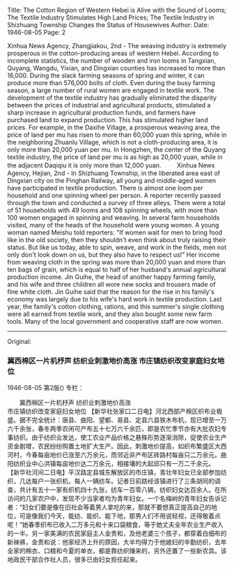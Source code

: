 Title: The Cotton Region of Western Hebei is Alive with the Sound of Looms; The Textile Industry Stimulates High Land Prices; The Textile Industry in Shizhuang Township Changes the Status of Housewives
Author:
Date: 1946-08-05
Page: 2

Xinhua News Agency, Zhangjiakou, 2nd - The weaving industry is extremely prosperous in the cotton-producing areas of western Hebei. According to incomplete statistics, the number of wooden and iron looms in Tangxian, Quyang, Wangdu, Yixian, and Dingxian counties has increased to more than 16,000. During the slack farming seasons of spring and winter, it can produce more than 576,000 bolts of cloth. Even during the busy farming season, a large number of rural women are engaged in textile work. The development of the textile industry has gradually eliminated the disparity between the prices of industrial and agricultural products, stimulated a sharp increase in agricultural production funds, and farmers have purchased land to expand production. This has stimulated higher land prices. For example, in the Daxihe Village, a prosperous weaving area, the price of land per mu has risen to more than 60,000 yuan this spring, while in the neighboring Zhuanlu Village, which is not a cloth-producing area, it is only more than 20,000 yuan per mu. In Hongzhen, the center of the Quyang textile industry, the price of land per mu is as high as 20,000 yuan, while in the adjacent Daqiqiu it is only more than 12,000 yuan.
　　
Xinhua News Agency, Hejian, 2nd - In Shizhuang Township, in the liberated area east of Dingxian city on the Pinghan Railway, all young and middle-aged women have participated in textile production. There is almost one loom per household and one spinning wheel per person. A reporter recently passed through the town and conducted a survey of three alleys. There were a total of 51 households with 49 looms and 108 spinning wheels, with more than 100 women engaged in spinning and weaving. In several farm households visited, many of the heads of the household were young women. A young woman named Meishu told reporters: "If women wait for men to bring food like in the old society, then they shouldn't even think about truly raising their status. But like us today, able to spin, weave, and work in the fields, men not only don't look down on us, but they also have to respect us!" Her income from weaving cloth in the spring was more than 20,000 yuan and more than ten bags of grain, which is equal to half of her husband's annual agricultural production income. Jin Guihe, the head of another happy farming family, and his wife and three children all wore new socks and trousers made of fine white cloth. Jin Guihe said that the reason for the rise in his family's economy was largely due to his wife's hard work in textile production. Last year, the family's cotton clothing, rations, and this summer's single clothing were all earned from textile work, and they also bought some new farm tools. Many of the local government and cooperative staff are now women.



<hr /> 

Original: 


### 冀西棉区一片机杼声  纺织业刺激地价高涨  市庄镇纺织改变家庭妇女地位

1946-08-05
第2版()
专栏：

　　冀西棉区一片机杼声
    纺织业刺激地价高涨         
    市庄镇纺织改变家庭妇女地位
    【新华社张家口二日电】河北西部产棉区织布业极盛。据不完全统计：唐县、曲阳、望都、易县、定县六县铁木布机，现已增至一万六千余张，春冬两季农闲可产布五十七万六千余匹，即是农忙季节亦有大批农妇专事纺织。由于纺织业发达，使工农业产品价格之悬殊形势逐渐消除，促使农业生产资金剧增，农民纷纷购置土地扩大生产。因此，刺激地价提高，如织布繁盛区大西河村，今春每亩地价已涨至六万余元，而邻近非产布区砖路村每亩只二万余元。曲阳纺织业中心洪镇每亩地价达二万余元，相接壤的大起邱只有一万二千余元。
    【新华社河间二日电】平汉路定县城东解放区的市庄镇，青壮年妇女已全部参加纺织，几达每户一张织机，每人一辆纺车。记者日前路经该镇进行了三条胡同的调查，共计有五十一家有织机四十九张，纺车一百零八辆，纺织妇女达百余人。在所访问的几家农户中，发现不少当家者均为青年妇女。一个名梅树的青年妇女告诉记者：“妇女们要是像在旧社会等着男人拿吃的来，那就不要想真正提高自己的地位，可是像我们今天，能纺、能织、能下地，那男人们不用说轻视，还得敬着点呢！”她春季织布已收入二万多元和十来口袋粮食，等于她丈夫全年农业生产收入的一半。另一家美满的农民家庭主人金贵和，及他老婆三个孩子，都穿着白细布的新袜裤，金贵和说：他家经济上升的原因，大半均得力于他媳妇的辛勤纺织，去年全家的棉衣、口粮和今夏的单衣，都是靠纺织赚来的，另外还置了一些新农具。该地政民干部合作社人员，很多已由妇女担任起来。
